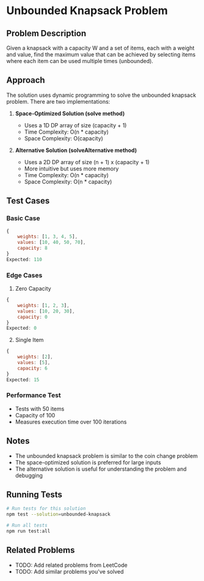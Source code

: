 # Unbounded Knapsack Problem

## Problem Description
Given a knapsack with a capacity W and a set of items, each with a weight and value, find the maximum value that can be achieved by selecting items where each item can be used multiple times (unbounded).

## Approach
The solution uses dynamic programming to solve the unbounded knapsack problem. There are two implementations:

1. **Space-Optimized Solution (solve method)**
   - Uses a 1D DP array of size (capacity + 1)
   - Time Complexity: O(n * capacity)
   - Space Complexity: O(capacity)

2. **Alternative Solution (solveAlternative method)**
   - Uses a 2D DP array of size (n + 1) x (capacity + 1)
   - More intuitive but uses more memory
   - Time Complexity: O(n * capacity)
   - Space Complexity: O(n * capacity)

## Test Cases

### Basic Case
```javascript
{
    weights: [1, 3, 4, 5],
    values: [10, 40, 50, 70],
    capacity: 8
}
Expected: 110
```

### Edge Cases
1. Zero Capacity
```javascript
{
    weights: [1, 2, 3],
    values: [10, 20, 30],
    capacity: 0
}
Expected: 0
```

2. Single Item
```javascript
{
    weights: [2],
    values: [5],
    capacity: 6
}
Expected: 15
```

### Performance Test
- Tests with 50 items
- Capacity of 100
- Measures execution time over 100 iterations

## Notes
- The unbounded knapsack problem is similar to the coin change problem
- The space-optimized solution is preferred for large inputs
- The alternative solution is useful for understanding the problem and debugging

## Running Tests
```bash
# Run tests for this solution
npm test --solution=unbounded-knapsack

# Run all tests
npm run test:all
```

## Related Problems
- TODO: Add related problems from LeetCode
- TODO: Add similar problems you've solved
